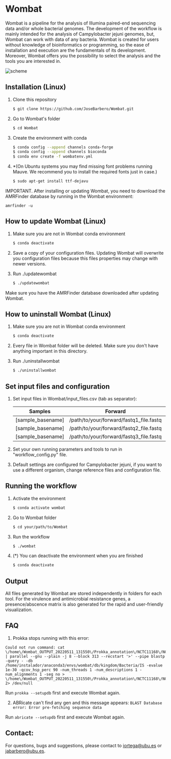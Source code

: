 # Wombat

Wombat is a pipeline for the analysis of Illumina paired-end sequencing data and/or whole bacterial genomes. The development of the workflow is mainly intended for the analysis of Campylobacter jejuni genomes, but, Wombat can work with data of any bacteria. Wombat is created for users without knowledge of bioinformatics or programming, so the ease of installation and execution are the fundamentals of its development. Moreover, Wombat offers you the possibility to select the analysis and the tools you are interested in.

![scheme](https://user-images.githubusercontent.com/58036036/121041162-cb121c80-c7b2-11eb-9527-3bc3757e3a7e.png)

## Installation (Linux)

1. Clone this repository
    ```bash
    $ git clone https://github.com/JoseBarbero/Wombat.git
    ```
1. Go to Wombat's folder
    ```bash
    $ cd Wombat
    ```
1. Create the environment with conda
    ```bash
    $ conda config --append channels conda-forge
    $ conda config --append channels bioconda
    $ conda env create -f wombatenv.yml 
    ```
1. *(On Ubuntu systems you may find missing font problems running Mauve. We recommend you to install the required fonts just in case.)
    ```bash
    $ sudo apt-get install ttf-dejavu
    ```

IMPORTANT. After installing or updating Wombat, you need to download the AMRFinder database by running in the Wombat environment:
 ```conda activate wombat
 amrfinder -u
 ```
 
## How to update Wombat (Linux)

1. Make sure you are not in Wombat conda environment
    ```bash
    $ conda deactivate
    ```
1. Save a copy of your configuration files. Updating Wombat will overwrite you configuration files because this files properties may change with newer versions.

1. Run ./updatewombat
    ```bash
    $ ./updatewombat
    ```
Make sure you have the AMRFinder database downloaded after updating Wombat.


## How to uninstall Wombat (Linux)

1. Make sure you are not in Wombat conda environment
    ```bash
    $ conda deactivate
    ```
1. Every file in Wombat folder will be deleted. Make sure you don't have anything important in this directory.

1. Run ./uninstallwombat
    ```bash
    $ ./uninstallwombat
    ```


## Set input files and configuration

1.  Set input files in Wombat/input_files.csv (tab as separator):

    | Samples        | Forward           | Reverse  | Genus  | Species  |
    | ------------- |:-------------:|:-----:|:-----:|:-----:|
    | [sample_basename]  | /path/to/your/forward/fastq1_file.fastq | /path/to/your/reverse/fastq1_file.fastq | YourStrainGenus | YourStrainSpecies
    | [sample_basename]  | /path/to/your/forward/fastq2_file.fastq | /path/to/your/reverse/fastq2_file.fastq | YourStrainGenus | YourStrainSpecies
    | [sample_basename]  | /path/to/your/forward/fastq3_file.fastq | /path/to/your/reverse/fastq3_file.fastq | YourStrainGenus | YourStrainSpecies

1. Set your own running parameters and tools to run in "workflow_config.py" file.

1. Default settings are configured for Campylobacter jejuni, if you want to use a different organism, change reference files and configuration file.


## Running the workflow

1. Activate the environment
    ```bash
    $ conda activate wombat
    ```
1. Go to Wombat folder
    ```bash
    $ cd your/path/to/Wombat
    ```
1. Run the workflow
    ```bash
    $ ./wombat
    ```
1. \(*) You can deactivate the environment when you are finished
    ```bash
    $ conda deactivate
    ```

## Output
All files generated by Wombat are stored independently in folders for each tool. For the virulence and antimicrobial resistance genes, a presence/abscence matrix is also generated for the rapid and user-friendly visualization.

## FAQ
1. Prokka stops running with this error:
```
Could not run command: cat \/home\/Wombat_OUTPUT_20220511_131550\/Prokka_annotation\/NCTC11168\/NCTC11168\.IS\.tmp\.35844\.faa | parallel --gnu --plain -j 8 --block 313 --recstart '>' --pipe blastp -query - -db /home/instalador/anaconda3/envs/wombat/db/kingdom/Bacteria/IS -evalue 1e-30 -qcov_hsp_perc 90 -num_threads 1 -num_descriptions 1 -num_alignments 1 -seg no > \/home\/Wombat_OUTPUT_20220511_131550\/Prokka_annotation\/NCTC11168\/NCTC11168\.IS\.tmp\.35844\.blast 2> /dev/null
```

Run ```prokka --setupdb``` first and execute Wombat again.

2.  ABRicate can't find any gen and this message appears: ```BLAST Database error: Error pre-fetching sequence data```

Run ```abricate --setupdb``` first and execute Wombat again.

## Contact:
For questions, bugs and suggestions, please contact to iortega@ubu.es or jabarbero@ubu.es.

